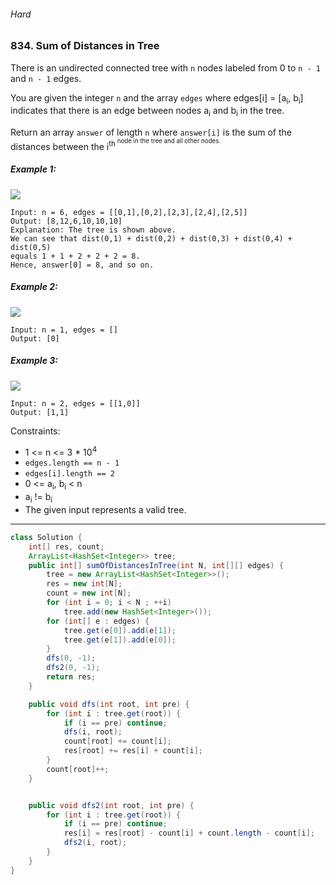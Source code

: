 ###### Hard

### 834. Sum of Distances in Tree

There is an undirected connected tree with `n` nodes labeled from 0 to `n - 1` and `n - 1` edges.

You are given the integer `n` and the array `edges` where edges[i] = [a<sub>i</sub>, b<sub>i</sub>] indicates that there is an edge between nodes a<sub>i</sub> and b<sub>i</sub> in the tree.

Return an array `answer` of length `n` where `answer[i]` is the sum of the distances between the i<sup>th<sup> node in the tree and all other nodes.

 

##### Example 1:
![](https://assets.leetcode.com/uploads/2021/07/23/lc-sumdist1.jpg)
```
Input: n = 6, edges = [[0,1],[0,2],[2,3],[2,4],[2,5]]
Output: [8,12,6,10,10,10]
Explanation: The tree is shown above.
We can see that dist(0,1) + dist(0,2) + dist(0,3) + dist(0,4) + dist(0,5)
equals 1 + 1 + 2 + 2 + 2 = 8.
Hence, answer[0] = 8, and so on.
```
##### Example 2:
![](https://assets.leetcode.com/uploads/2021/07/23/lc-sumdist2.jpg)
```
Input: n = 1, edges = []
Output: [0]
```
##### Example 3:
![](https://assets.leetcode.com/uploads/2021/07/23/lc-sumdist3.jpg)
```
Input: n = 2, edges = [[1,0]]
Output: [1,1]
``` 

Constraints:

- 1 <= n <= 3 * 10<sup>4</sup>
- `edges.length == n - 1`
- `edges[i].length == 2`
- 0 <= a<sub>i</sub>, b<sub>i</sub> < n
- a<sub>i</sub> != b<sub>i</sub>
- The given input represents a valid tree.

***

```java
class Solution {
    int[] res, count;
    ArrayList<HashSet<Integer>> tree;
    public int[] sumOfDistancesInTree(int N, int[][] edges) {
        tree = new ArrayList<HashSet<Integer>>();
        res = new int[N];
        count = new int[N];
        for (int i = 0; i < N ; ++i)
            tree.add(new HashSet<Integer>());
        for (int[] e : edges) {
            tree.get(e[0]).add(e[1]);
            tree.get(e[1]).add(e[0]);
        }
        dfs(0, -1);
        dfs2(0, -1);
        return res;
    }

    public void dfs(int root, int pre) {
        for (int i : tree.get(root)) {
            if (i == pre) continue;
            dfs(i, root);
            count[root] += count[i];
            res[root] += res[i] + count[i];
        }
        count[root]++;
    }


    public void dfs2(int root, int pre) {
        for (int i : tree.get(root)) {
            if (i == pre) continue;
            res[i] = res[root] - count[i] + count.length - count[i];
            dfs2(i, root);
        }
    }
}
```
